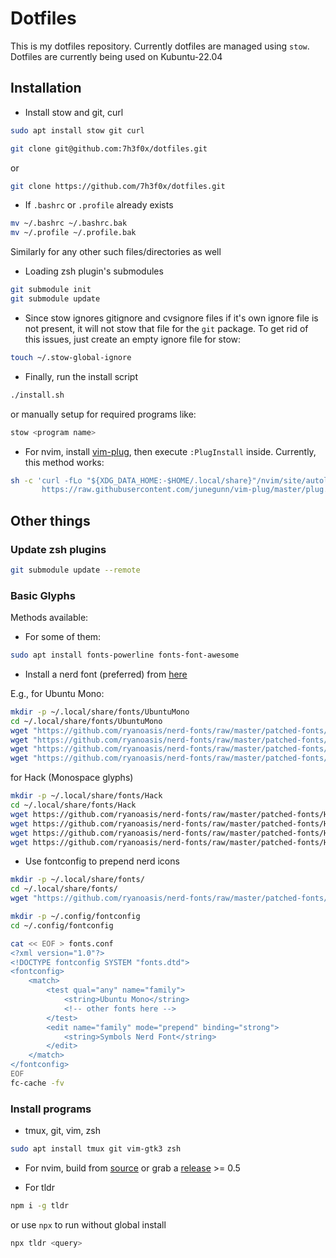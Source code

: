 # Dotfiles

This is my dotfiles repository. Currently dotfiles are managed using `stow`.
Dotfiles are currently being used on Kubuntu-22.04

## Installation

- Install stow and git, curl

```sh
sudo apt install stow git curl
```

```sh
git clone git@github.com:7h3f0x/dotfiles.git
```

or

```sh
git clone https://github.com/7h3f0x/dotfiles.git
```

- If `.bashrc` or `.profile` already exists

```sh
mv ~/.bashrc ~/.bashrc.bak
mv ~/.profile ~/.profile.bak
```

Similarly for any other such files/directories as well

- Loading zsh plugin's submodules

```sh
git submodule init
git submodule update
```

- Since stow ignores gitignore and cvsignore files if it's own ignore file is
  not present, it will not stow that file for the `git` package. To get rid of
  this issues, just create an empty ignore file for stow:

```sh
touch ~/.stow-global-ignore
```

- Finally, run the install script

```sh
./install.sh
```

or manually setup for required programs like:

```sh
stow <program name>
```

- For nvim, install [vim-plug](https://github.com/junegunn/vim-plug), then execute `:PlugInstall` inside.
Currently, this method works:
```sh
sh -c 'curl -fLo "${XDG_DATA_HOME:-$HOME/.local/share}"/nvim/site/autoload/plug.vim --create-dirs \
       https://raw.githubusercontent.com/junegunn/vim-plug/master/plug.vim'
```

## Other things

### Update zsh plugins

```sh
git submodule update --remote
```

### Basic Glyphs

Methods available:

- For some of them:

```sh
sudo apt install fonts-powerline fonts-font-awesome
```

- Install a nerd font (preferred) from [here](https://github.com/ryanoasis/nerd-fonts/)

E.g., for Ubuntu Mono:

```sh
mkdir -p ~/.local/share/fonts/UbuntuMono
cd ~/.local/share/fonts/UbuntuMono
wget "https://github.com/ryanoasis/nerd-fonts/raw/master/patched-fonts/UbuntuMono/Regular/complete/Ubuntu%20Mono%20Nerd%20Font%20Complete.ttf"
wget "https://github.com/ryanoasis/nerd-fonts/raw/master/patched-fonts/UbuntuMono/Regular-Italic/complete/Ubuntu%20Mono%20Italic%20Nerd%20Font%20Complete.ttf"
wget "https://github.com/ryanoasis/nerd-fonts/raw/master/patched-fonts/UbuntuMono/Bold/complete/Ubuntu%20Mono%20Bold%20Nerd%20Font%20Complete.ttf"
wget "https://github.com/ryanoasis/nerd-fonts/raw/master/patched-fonts/UbuntuMono/Bold-Italic/complete/Ubuntu%20Mono%20Bold%20Italic%20Nerd%20Font%20Complete.ttf"
```

for Hack (Monospace glyphs)
```sh
mkdir -p ~/.local/share/fonts/Hack
cd ~/.local/share/fonts/Hack
wget https://github.com/ryanoasis/nerd-fonts/raw/master/patched-fonts/Hack/Regular/complete/Hack%20Regular%20Nerd%20Font%20Complete%20Mono.ttf
wget https://github.com/ryanoasis/nerd-fonts/raw/master/patched-fonts/Hack/Italic/complete/Hack%20Italic%20Nerd%20Font%20Complete%20Mono.ttf
wget https://github.com/ryanoasis/nerd-fonts/raw/master/patched-fonts/Hack/BoldItalic/complete/Hack%20Bold%20Italic%20Nerd%20Font%20Complete%20Mono.ttf
wget https://github.com/ryanoasis/nerd-fonts/raw/master/patched-fonts/Hack/Bold/complete/Hack%20Bold%20Nerd%20Font%20Complete%20Mono.ttf
```

- Use fontconfig to prepend nerd icons

```sh
mkdir -p ~/.local/share/fonts/
cd ~/.local/share/fonts/
wget "https://github.com/ryanoasis/nerd-fonts/raw/master/patched-fonts/NerdFontsSymbolsOnly/complete/Symbols-2048-em%20Nerd%20Font%20Complete.ttf"

mkdir -p ~/.config/fontconfig
cd ~/.config/fontconfig

cat << EOF > fonts.conf
<?xml version="1.0"?>
<!DOCTYPE fontconfig SYSTEM "fonts.dtd">
<fontconfig>
    <match>
        <test qual="any" name="family">
            <string>Ubuntu Mono</string>
            <!-- other fonts here -->
        </test>
        <edit name="family" mode="prepend" binding="strong">
            <string>Symbols Nerd Font</string>
        </edit>
    </match>
</fontconfig>
EOF
fc-cache -fv
```

### Install programs

- tmux, git, vim, zsh

```sh
sudo apt install tmux git vim-gtk3 zsh
```

- For nvim, build from [source](https://github.com/neovim/neovim#install-from-source) or grab a [release](https://github.com/neovim/neovim/releases) >= 0.5

- For tldr

```sh
npm i -g tldr
```

or use `npx` to run without global install

```sh
npx tldr <query>
```
